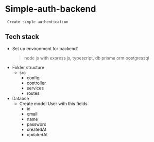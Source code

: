 # Simple-auth-backend
` Create simple authentication`
## Tech stack
- Set up environment for backend`
  > node js with express js, typescript, db prisma orm postgressql
- Folder structure
  * src
    * config
    * controller
    * services
    * routes
- Databse
  * Create model User with this fields
    * id
    * email
    * name
    * password
    * createdAt
    * updatedAt
   
  

